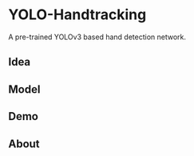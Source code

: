 # YOLO-Handtracking
A pre-trained YOLOv3 based hand detection network.

## Idea

## Model

## Demo

## About
